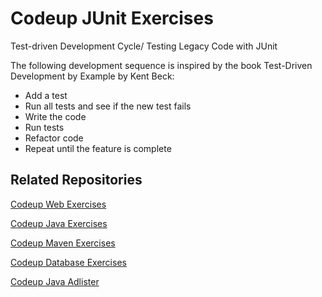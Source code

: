 # Codeup JUnit Exercises

Test-driven Development Cycle/ Testing Legacy Code with JUnit

The following development sequence is inspired by the book Test-Driven Development by Example by Kent Beck:
- Add a test
- Run all tests and see if the new test fails
- Write the code
- Run tests
- Refactor code
- Repeat until the feature is complete


## Related Repositories

[Codeup Web Exercises](https://github.com/miamija7/codeup-web-exercises)

[Codeup Java Exercises](https://github.com/miamija7/codeup-java-exercises)

[Codeup Maven Exercises](https://github.com/miamija7/maven-exercises)

[Codeup Database Exercises](https://github.com/miamija7/database-exercises)

[Codeup Java Adlister](https://github.com/miamija7/java-adlister)

